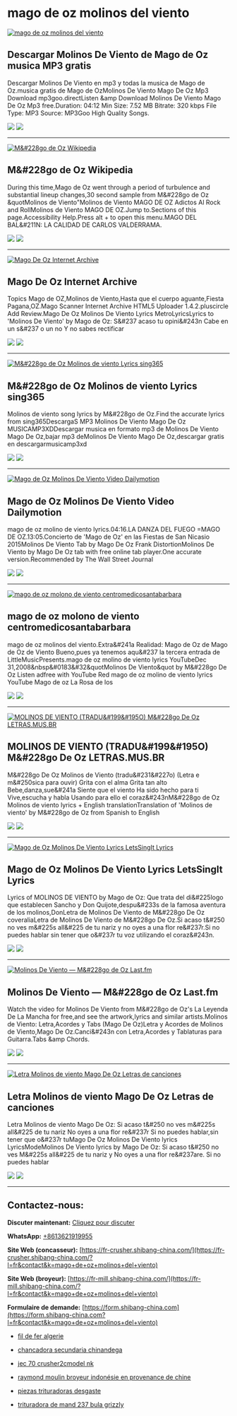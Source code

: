 # mago de oz molinos del viento

<a href="https://swt.shibang-china.com/?l=fr&img&k=mago+de+oz+molinos+del+viento" target="_blank">![mago de oz molinos del viento](http://static.shibang-china.com/all-800x300/399.jpg)</a>

## Descargar Molinos De Viento de Mago de Oz musica MP3 gratis
Descargar Molinos De Viento en mp3 y todas la musica de Mago de Oz.musica gratis de Mago de OzMolinos De Viento Mago De Oz Mp3 Download mp3goo.directListen &amp Download Molinos De Viento Mago De Oz Mp3 free.Duration: 04:12 Min Size: 7.52 MB Bitrate: 320 kbps File Type: MP3 Source: MP3Goo High Quality Songs.


<a href="https://whatsapp.shibangsoft.com/WhatsApp.php" target="_blank" title="WhatsApp">![](http://static.shibang-china.com/icon/whatsapp.png)</a> <a href="https://swt.shibang-china.com/?l=fr&icon&k=mago+de+oz+molinos+del+viento" target="_blank">![](http://static.shibang-china.com/icon/chat-fr.png)</a>

---

<a href="https://swt.shibang-china.com/?l=fr&img&k=mago+de+oz+molinos+del+viento" target="_blank">![M&#228go de Oz Wikipedia](http://static.shibang-china.com/all-800x300/855.jpg)</a>

## M&#228go de Oz Wikipedia
During this time,Mago de Oz went through a period of turbulence and substantial lineup changes,30 second sample from M&#228go de Oz &quotMolinos de Viento"Molinos de Viento MAGO DE OZ Adictos Al Rock and RollMolinos de Viento MAGO DE OZ.Jump to.Sections of this page.Accessibility Help.Press alt + to open this menu.MAGO DEL BAL&#211N: LA CALIDAD DE CARLOS VALDERRAMA.


<a href="https://whatsapp.shibangsoft.com/WhatsApp.php" target="_blank" title="WhatsApp">![](http://static.shibang-china.com/icon/whatsapp.png)</a> <a href="https://swt.shibang-china.com/?l=fr&icon&k=mago+de+oz+molinos+del+viento" target="_blank">![](http://static.shibang-china.com/icon/chat-fr.png)</a>

---

<a href="https://swt.shibang-china.com/?l=fr&img&k=mago+de+oz+molinos+del+viento" target="_blank">![Mago De Oz Internet Archive](http://static.shibang-china.com/all-800x300/178.jpg)</a>

## Mago De Oz Internet Archive
Topics Mago de OZ,Molinos de Viento,Hasta que el cuerpo aguante,Fiesta Pagana,OZ.Mago Scanner Internet Archive HTML5 Uploader 1.4.2.pluscircle Add Review.Mago De Oz Molinos De Viento Lyrics MetroLyricsLyrics to 'Molinos De Viento' by Mago de Oz: S&#237 acaso tu opini&#243n Cabe en un s&#237 o un no Y no sabes rectificar


<a href="https://whatsapp.shibangsoft.com/WhatsApp.php" target="_blank" title="WhatsApp">![](http://static.shibang-china.com/icon/whatsapp.png)</a> <a href="https://swt.shibang-china.com/?l=fr&icon&k=mago+de+oz+molinos+del+viento" target="_blank">![](http://static.shibang-china.com/icon/chat-fr.png)</a>

---

<a href="https://swt.shibang-china.com/?l=fr&img&k=mago+de+oz+molinos+del+viento" target="_blank">![M&#228go de Oz Molinos de viento Lyrics sing365](http://static.shibang-china.com/all-800x300/789.jpg)</a>

## M&#228go de Oz Molinos de viento Lyrics sing365
Molinos de viento song lyrics by M&#228go de Oz.Find the accurate lyrics from sing365DescargaS MP3 Molinos De Viento Mago De Oz MUSICAMP3XDDescargar musica en formato mp3 de Molinos De Viento Mago De Oz,bajar mp3 deMolinos De Viento Mago De Oz,descargar gratis en descargarmusicamp3xd


<a href="https://whatsapp.shibangsoft.com/WhatsApp.php" target="_blank" title="WhatsApp">![](http://static.shibang-china.com/icon/whatsapp.png)</a> <a href="https://swt.shibang-china.com/?l=fr&icon&k=mago+de+oz+molinos+del+viento" target="_blank">![](http://static.shibang-china.com/icon/chat-fr.png)</a>

---

<a href="https://swt.shibang-china.com/?l=fr&img&k=mago+de+oz+molinos+del+viento" target="_blank">![Mago de Oz Molinos De Viento Video Dailymotion](http://static.shibang-china.com/all-800x300/882.jpg)</a>

## Mago de Oz Molinos De Viento Video Dailymotion
mago de oz molino de viento lyrics.04:16.LA DANZA DEL FUEGO =MAGO DE OZ.13:05.Concierto de 'Mago de Oz' en las Fiestas de San Nicasio 2015Molinos De Viento Tab by Mago De Oz Frank DistortionMolinos De Viento by Mago De Oz tab with free online tab player.One accurate version.Recommended by The Wall Street Journal


<a href="https://whatsapp.shibangsoft.com/WhatsApp.php" target="_blank" title="WhatsApp">![](http://static.shibang-china.com/icon/whatsapp.png)</a> <a href="https://swt.shibang-china.com/?l=fr&icon&k=mago+de+oz+molinos+del+viento" target="_blank">![](http://static.shibang-china.com/icon/chat-fr.png)</a>

---

<a href="https://swt.shibang-china.com/?l=fr&img&k=mago+de+oz+molinos+del+viento" target="_blank">![mago de oz molono de viento centromedicosantabarbara](http://static.shibang-china.com/all-800x300/832.jpg)</a>

## mago de oz molono de viento centromedicosantabarbara
mago de oz molinos del viento.Extra&#241a Realidad: Mago de Oz de Mago de Oz de Viento Bueno,pues ya tenemos aqu&#237 la tercera entrada de LittleMusicPresents.mago de oz molino de viento lyrics YouTubeDec 31,2008&nbsp&#0183&#32&quotMolinos De Viento&quot by M&#228go De Oz Listen adfree with YouTube Red mago de oz molino de viento lyrics YouTube Mago de oz La Rosa de los


<a href="https://whatsapp.shibangsoft.com/WhatsApp.php" target="_blank" title="WhatsApp">![](http://static.shibang-china.com/icon/whatsapp.png)</a> <a href="https://swt.shibang-china.com/?l=fr&icon&k=mago+de+oz+molinos+del+viento" target="_blank">![](http://static.shibang-china.com/icon/chat-fr.png)</a>

---

<a href="https://swt.shibang-china.com/?l=fr&img&k=mago+de+oz+molinos+del+viento" target="_blank">![MOLINOS DE VIENTO (TRADU&#199&#195O) M&#228go De Oz LETRAS.MUS.BR](http://static.shibang-china.com/all-800x300/92.jpg)</a>

## MOLINOS DE VIENTO (TRADU&#199&#195O) M&#228go De Oz LETRAS.MUS.BR
M&#228go De Oz Molinos de Viento (tradu&#231&#227o) (Letra e m&#250sica para ouvir) Grita con el alma Grita tan alto Bebe,danza,sue&#241a Siente que el viento Ha sido hecho para ti Vive,escucha y habla Usando para ello el coraz&#243nM&#228go de Oz Molinos de viento lyrics + English translationTranslation of 'Molinos de viento' by M&#228go de Oz from Spanish to English


<a href="https://whatsapp.shibangsoft.com/WhatsApp.php" target="_blank" title="WhatsApp">![](http://static.shibang-china.com/icon/whatsapp.png)</a> <a href="https://swt.shibang-china.com/?l=fr&icon&k=mago+de+oz+molinos+del+viento" target="_blank">![](http://static.shibang-china.com/icon/chat-fr.png)</a>

---

<a href="https://swt.shibang-china.com/?l=fr&img&k=mago+de+oz+molinos+del+viento" target="_blank">![Mago de Oz Molinos De Viento Lyrics LetsSingIt Lyrics](http://static.shibang-china.com/all-800x300/181.jpg)</a>

## Mago de Oz Molinos De Viento Lyrics LetsSingIt Lyrics
Lyrics of MOLINOS DE VIENTO by Mago de Oz: Que trata del di&#225logo que establecen Sancho y Don Quijote,despu&#233s de la famosa aventura de los molinos,DonLetra de Molinos De Viento de M&#228go De Oz coveraliaLetra de Molinos De Viento de M&#228go De Oz.Si acaso t&#250 no ves m&#225s all&#225 de tu nariz y no oyes a una flor re&#237r.Si no puedes hablar sin tener que o&#237r tu voz utilizando el coraz&#243n.


<a href="https://whatsapp.shibangsoft.com/WhatsApp.php" target="_blank" title="WhatsApp">![](http://static.shibang-china.com/icon/whatsapp.png)</a> <a href="https://swt.shibang-china.com/?l=fr&icon&k=mago+de+oz+molinos+del+viento" target="_blank">![](http://static.shibang-china.com/icon/chat-fr.png)</a>

---

<a href="https://swt.shibang-china.com/?l=fr&img&k=mago+de+oz+molinos+del+viento" target="_blank">![Molinos De Viento — M&#228go de Oz Last.fm](http://static.shibang-china.com/all-800x300/572.jpg)</a>

## Molinos De Viento — M&#228go de Oz Last.fm
Watch the video for Molinos De Viento from M&#228go de Oz's La Leyenda De La Mancha for free,and see the artwork,lyrics and similar artists.Molinos de Viento: Letra,Acordes y Tabs (Mago De Oz)Letra y Acordes de Molinos de Viento,Mago De Oz.Canci&#243n con Letra,Acordes y Tablaturas para Guitarra.Tabs &amp Chords.


<a href="https://whatsapp.shibangsoft.com/WhatsApp.php" target="_blank" title="WhatsApp">![](http://static.shibang-china.com/icon/whatsapp.png)</a> <a href="https://swt.shibang-china.com/?l=fr&icon&k=mago+de+oz+molinos+del+viento" target="_blank">![](http://static.shibang-china.com/icon/chat-fr.png)</a>

---

<a href="https://swt.shibang-china.com/?l=fr&img&k=mago+de+oz+molinos+del+viento" target="_blank">![Letra Molinos de viento Mago De Oz Letras de canciones](http://static.shibang-china.com/all-800x300/1221.jpg)</a>

## Letra Molinos de viento Mago De Oz Letras de canciones
Letra Molinos de viento Mago De Oz: Si acaso t&#250 no ves m&#225s all&#225 de tu nariz No oyes a una flor re&#237r Si no puedes hablar,sin tener que o&#237r tuMago De Oz Molinos De Viento lyrics LyricsModeMolinos De Viento lyrics by Mago De Oz: Si acaso t&#250 no ves M&#225s all&#225 de tu nariz y No oyes a una flor re&#237are. Si no puedes hablar


<a href="https://whatsapp.shibangsoft.com/WhatsApp.php" target="_blank" title="WhatsApp">![](http://static.shibang-china.com/icon/whatsapp.png)</a> <a href="https://swt.shibang-china.com/?l=fr&icon&k=mago+de+oz+molinos+del+viento" target="_blank">![](http://static.shibang-china.com/icon/chat-fr.png)</a>

---
## Contactez-nous:

**Discuter maintenant:** [Cliquez pour discuter](https://swt.shibang-china.com?l=fr&contact&k=mago+de+oz+molinos+del+viento)

**WhatsApp:**  [+8613621919955](https://whatsapp.shibangsoft.com/WhatsApp.php)

**Site Web (concasseur):** [https://fr-crusher.shibang-china.com/](https://fr-crusher.shibang-china.com/?l=fr&contact&k=mago+de+oz+molinos+del+viento)

**Site Web (broyeur):** [https://fr-mill.shibang-china.com/](https://fr-mill.shibang-china.com/?l=fr&contact&k=mago+de+oz+molinos+del+viento)

**Formulaire de demande:** [https://form.shibang-china.com](https://form.shibang-china.com?l=fr&contact&k=mago+de+oz+molinos+del+viento)

* [fil de fer algerie](../65/fil%20de%20fer%20algerie.md)

* [chancadora secundaria chinandega](../63/chancadora%20secundaria%20chinandega.md)

* [jec 70 crusher2cmodel nk](../61/jec%2070%20crusher2cmodel%20nk.md)

* [raymond moulin broyeur indonésie en provenance de chine](../62/raymond%20moulin%20broyeur%20indon%C3%A9sie%20en%20provenance%20de%20chine.md)

* [piezas trituradoras desgaste](../62/piezas%20trituradoras%20desgaste.md)

* [trituradora de mand 237 bula grizzly](../63/trituradora%20de%20mand%20237%20bula%20grizzly.md)
